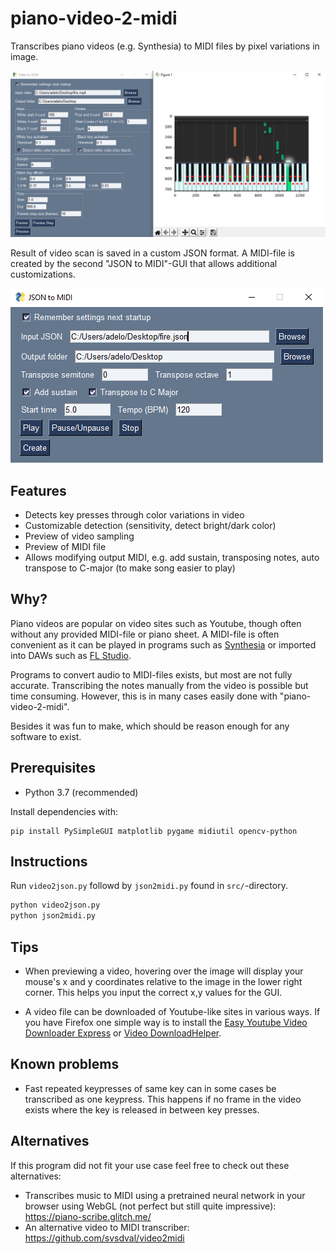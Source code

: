 # piano-video-2-midi

Transcribes piano videos (e.g. Synthesia) to MIDI files by pixel variations in image.

![Video scanner GUI](./docs/images/gui-demo.png)

Result of video scan is saved in a custom JSON format. A MIDI-file is created by the second "JSON to MIDI"-GUI that allows additional
 customizations. 

![JSON GUI](./docs/images/json-gui-demo.png)

## Features

* Detects key presses through color variations in video
* Customizable detection (sensitivity, detect bright/dark color)
* Preview of video sampling
* Preview of MIDI file
* Allows modifying output MIDI, e.g. add sustain, transposing notes, auto transpose to C-major (to make song easier to play)

## Why?

Piano videos are popular on video sites such as Youtube, though often without any provided MIDI-file or piano sheet. 
A MIDI-file is often convenient as it can be played in programs such as [Synthesia](https://www.synthesiagame.com/) or imported into DAWs
 such as  [FL Studio](https://www.image-line.com/).
 
Programs to convert audio to MIDI-files exists, but most are not fully accurate. Transcribing the notes manually from the video is possible but time consuming. However, this is in many cases easily done with "piano-video-2-midi".
  
Besides it was fun to make, which should be reason enough for any software to exist.

## Prerequisites

* Python 3.7 (recommended)

Install dependencies with:

```
pip install PySimpleGUI matplotlib pygame midiutil opencv-python
```


## Instructions

Run `video2json.py` followd by `json2midi.py` found in `src/`-directory.

```bash
python video2json.py
python json2midi.py
```

## Tips

* When previewing a video, hovering over the image will display your mouse's x and y coordinates relative to the image in the lower right
 corner. This helps you input the correct x,y values for the GUI.  
 
* A video file can be downloaded of Youtube-like sites in various ways. If you have Firefox one simple way is to install the [Easy Youtube
 Video Downloader Express](https://addons.mozilla.org/en-US/firefox/addon/easy-youtube-video-download/) or [Video DownloadHelper](https://addons.mozilla.org/en-US/firefox/addon/video-downloadhelper/).

## Known problems

* Fast repeated keypresses of same key can in some cases be transcribed as one keypress. This happens if no frame in the video exists where
 the key is released in between key presses. 
 
## Alternatives

If this program did not fit your use case feel free to check out these
 alternatives:
 
  * Transcribes music to MIDI using a pretrained neural network in your browser using WebGL (not perfect but still quite impressive):
  https://piano-scribe.glitch.me/
 * An alternative video to MIDI transcriber:
 https://github.com/svsdval/video2midi
